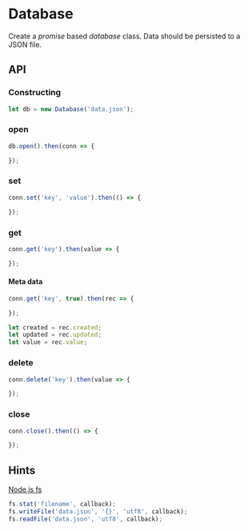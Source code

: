 
# Database

Create a *promise* based *database* class. Data should be persisted to a JSON file.

## API

### Constructing

```js
let db = new Database('data.json');
```

### open

```js
db.open().then(conn => {

});
```

### set

```js
conn.set('key', 'value').then(() => {

});
```

### get

```js
conn.get('key').then(value => {

});
```

#### Meta data

```js
conn.get('key', true).then(rec => {

});
```

```js
let created = rec.created;
let updated = rec.updated;
let value = rec.value;
```

### delete

```js
conn.delete('key').then(value => {

});
```

### close

```js
conn.close().then(() => {

});
```

## Hints

[Node.js fs](https://nodejs.org/api/fs.html)

```js
fs.stat('filename', callback);
fs.writeFile('data.json', '{}', 'utf8', callback);
fs.readFile('data.json', 'utf8', callback);
```
